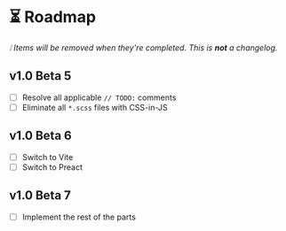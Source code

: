 # ⏳ Roadmap

_❕ Items will be removed when they're completed. This is **not** a changelog._

## v1.0 Beta 5

- [ ] Resolve all applicable `// TODO:` comments
- [ ] Eliminate all `*.scss` files with CSS-in-JS

## v1.0 Beta 6

- [ ] Switch to Vite
- [ ] Switch to Preact

## v1.0 Beta 7

- [ ] Implement the rest of the parts
